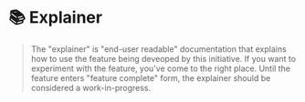 # 📚 Explainer

> The "explainer" is "end-user readable" documentation that explains how to use the feature being deveoped by this initiative.
> If you want to experiment with the feature, you've come to the right place.
> Until the feature enters "feature complete" form, the explainer should be considered a work-in-progress.